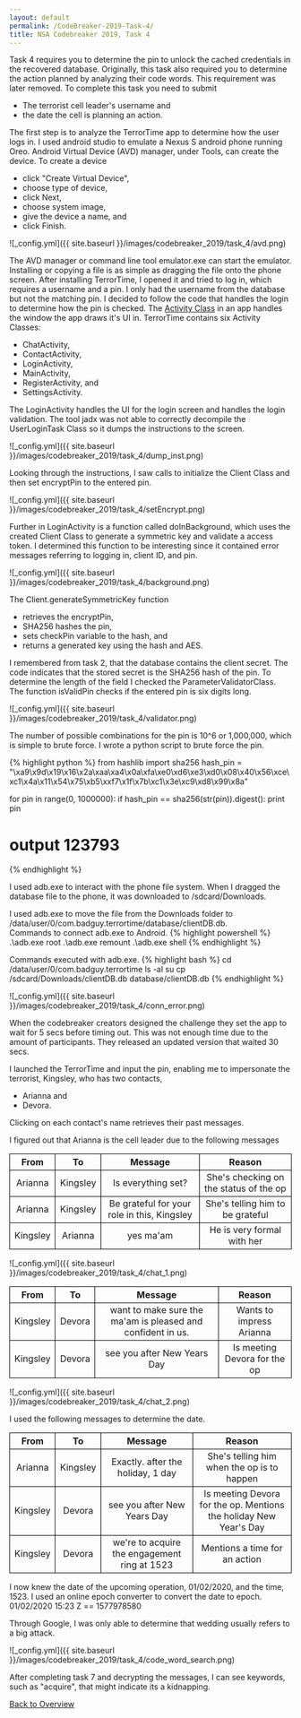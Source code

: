 ```yaml
---
layout: default
permalink: /CodeBreaker-2019-Task-4/
title: NSA Codebreaker 2019, Task 4
---
```


Task 4 requires you to determine the pin to unlock the cached credentials in the recovered database. Originally, this task also required you to determine the action planned by analyzing their code words. This requirement was later removed. To complete this task you need to submit<br>
- The terrorist cell leader's username and <br>
- the date the cell is planning an action. <br>

The first step is to analyze the TerrorTime app to determine how the user logs in. I used android studio to emulate a Nexus S android phone running Oreo. Android Virtual Device (AVD) manager, under Tools, can create the device. To create a device <br>
- click "Create Virtual Device",
- choose type of device,
- click Next,
- choose system image,
- give the device a name, and
- click Finish. 

![_config.yml]({{ site.baseurl }}/images/codebreaker_2019/task_4/avd.png)

The AVD manager or command line tool emulator.exe can start the emulator. Installing or copying a file is as simple as dragging the file onto the phone screen. After installing TerrorTime, I opened it and tried to log in, which requires a username and a pin. I only had the username from the database but not the matching pin. I decided to follow the code that handles the login to determine how the pin is checked. The [Activity Class](https://developer.android.com/guide/components/activities/intro-activities) in an app handles the window the app draws it's UI in. TerrorTime contains six Activity Classes:<br>
- ChatActivity,<br>
- ContactActivity,<br>
- LoginActivity,<br>
- MainActivity,<br>
- RegisterActivity, and<br>
- SettingsActivity.<br> 

The LoginActivity handles the UI for the login screen and handles the login validation. The tool jadx was not able to correctly decompile the UserLoginTask Class so it dumps the instructions to the screen. 

![_config.yml]({{ site.baseurl }}/images/codebreaker_2019/task_4/dump_inst.png)

Looking through the instructions, I saw calls to initialize the Client Class and then set encryptPin to the entered pin. 

![_config.yml]({{ site.baseurl }}/images/codebreaker_2019/task_4/setEncrypt.png)

Further in LoginActivity is a function called doInBackground, which uses the created Client Class to generate a symmetric key and validate a access token. I determined this function to be interesting since it contained error messages referring to logging in, client ID, and pin. 

![_config.yml]({{ site.baseurl }}/images/codebreaker_2019/task_4/background.png)

The Client.generateSymmetricKey function<br>
- retrieves the encryptPin,<br>
- SHA256 hashes the pin,<br>
- sets checkPin variable to the hash, and<br>
- returns a generated key using the hash and AES.<br> 

I remembered from task 2, that the database contains the client secret. The code indicates that the stored secret is the SHA256 hash of the pin. To determine the length of the field I checked the ParameterValidatorClass. The function isValidPin checks if the entered pin is six digits long. 

![_config.yml]({{ site.baseurl }}/images/codebreaker_2019/task_4/validator.png)

The number of possible combinations for the pin is 10^6 or 1,000,000, which is simple to brute force. I wrote a python script to brute force the pin. <br>

{% highlight python %}
from hashlib import sha256
hash_pin = "\xa9\x9d\x19\x16\x2a\xaa\xa4\x0a\xfa\xe0\xd6\xe3\xd0\x08\x40\x56\xce\xc1\x4a\x11\x54\x75\xb5\xxf7\x1f\x7b\xc1\x3e\xc9\xd8\x99\x8a"

for pin in range(0, 1000000):
    if hash_pin == sha256(str(pin)).digest():
        print pin

# output 123793
{% endhighlight %}

I used adb.exe to interact with the phone file system. When I dragged the database file to the phone, it was downloaded to /sdcard/Downloads. 

I used adb.exe to move the file from the Downloads folder to /data/user/0/com.badguy.terrortime/database/clientDB.db.<br> 
Commands to connect adb.exe to Android.
{% highlight powershell %}
.\adb.exe root
.\adb.exe remount
.\adb.exe shell
{% endhighlight %}

Commands executed with adb.exe. 
{% highlight bash %}
cd /data/user/0/com.badguy.terrortime
ls -al
su <app user>
cp /sdcard/Downloads/clientDB.db database/clientDB.db
{% endhighlight %}

![_config.yml]({{ site.baseurl }}/images/codebreaker_2019/task_4/conn_error.png)

When the codebreaker creators designed the challenge they set the app to wait for 5 secs before timing out. This was not enough time due to the amount of participants. They released an updated version that waited 30 secs. 

I launched the TerrorTime and input the pin, enabling me to impersonate the terrorist, Kingsley, who has two contacts,
- Arianna and 
- Devora.

Clicking on each contact's name retrieves their past messages. 

I figured out that Arianna is the cell leader due to the following messages
<style>
.tablelines table, .tablelines td, .tablelines th {
        border: 1px solid black;
        }
</style>

<table class="tablelines">
  <thead>
    <tr>
      <th style="text-align: center">From</th>
      <th style="text-align: center">To</th>
      <th style="text-align: center">Message</th>
      <th style="text-align: center">Reason</th>
    </tr>
  </thead>
  <tbody>
    <tr>
      <td style="text-align: center">Arianna</td>
      <td style="text-align: center">Kingsley</td>
      <td style="text-align: center">Is everything set?</td>
      <td style="text-align: center">She's checking on the status of the op</td>
    </tr>
    <tr>
      <td style="text-align: center">Arianna</td>
      <td style="text-align: center">Kingsley</td>
      <td style="text-align: center">Be grateful for your role in this, Kingsley</td>
      <td style="text-align: center">She's telling him to be grateful</td>
    </tr>
    <tr>
      <td style="text-align: center">Kingsley</td>
      <td style="text-align: center">Arianna</td>
      <td style="text-align: center">yes ma'am</td>
      <td style="text-align: center">He is very formal with her</td>
    </tr>
  </tbody>
</table>

![_config.yml]({{ site.baseurl }}/images/codebreaker_2019/task_4/chat_1.png)

<table class="tablelines">
  <thead>
    <tr>
      <th style="text-align: center">From</th>
      <th style="text-align: center">To</th>
      <th style="text-align: center">Message</th>
      <th style="text-align: center">Reason</th>
    </tr>
  </thead>
  <tbody>
    <tr>
      <td style="text-align: center">Kingsley</td>
      <td style="text-align: center">Devora</td>
      <td style="text-align: center">want to make sure the ma'am is pleased and confident in us.</td>
      <td style="text-align: center">Wants to impress Arianna</td>
    </tr>
    <tr>
      <td style="text-align: center">Kingsley</td>
      <td style="text-align: center">Devora</td>
      <td style="text-align: center">see you after New Years Day</td>
      <td style="text-align: center">Is meeting Devora for the op</td>
    </tr>

  </tbody>
</table>

![_config.yml]({{ site.baseurl }}/images/codebreaker_2019/task_4/chat_2.png)

I used the following messages to determine the date. 
<table class="tablelines">
  <thead>
    <tr>
      <th style="text-align: center">From</th>
      <th style="text-align: center">To</th>
      <th style="text-align: center">Message</th>
      <th style="text-align: center">Reason</th>
    </tr>
  </thead>
  <tbody>
    <tr>
      <td style="text-align: center">Arianna</td>
      <td style="text-align: center">Kingsley</td>
      <td style="text-align: center">Exactly. after the holiday, 1 day</td>
      <td style="text-align: center">She's telling him when the op is to happen</td>
    </tr>
    <tr>
      <td style="text-align: center">Kingsley</td>
      <td style="text-align: center">Devora</td>
      <td style="text-align: center">see you after New Years Day</td>
      <td style="text-align: center">Is meeting Devora for the op. Mentions the holiday New Year's Day</td>
    </tr>
    <tr>
      <td style="text-align: center">Kingsley</td>
      <td style="text-align: center">Devora</td>
      <td style="text-align: center">we're to acquire the engagement ring at 1523</td>
      <td style="text-align: center">Mentions a time for an action</td>
    </tr>
  </tbody>
</table>
I now knew the date of the upcoming operation, 01/02/2020, and the time, 1523. I used an online epoch converter to convert the date to epoch. 
01/02/2020 15:23 Z == 1577978580

Through Google, I was only able to determine that wedding usually refers to a big attack. 

![_config.yml]({{ site.baseurl }}/images/codebreaker_2019/task_4/code_word_search.png)

After completing task 7 and decrypting the messages, I can see keywords, such as "acquire", that might indicate its a kidnapping. 

[Back to Overview](https://armerj.github.io/CodeBreaker-2019-Overview/)



